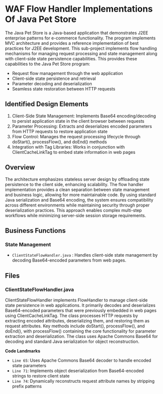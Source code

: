 # WAF Flow Handler Implementations Of Java Pet Store

The Java Pet Store is a Java-based application that demonstrates J2EE enterprise patterns for e-commerce functionality. The program implements MVC architecture and provides a reference implementation of best practices for J2EE development. This sub-project implements flow handling mechanisms for managing request processing and state management along with client-side state persistence capabilities. This provides these capabilities to the Java Pet Store program:

- Request flow management through the web application
- Client-side state persistence and retrieval
- Parameter decoding and deserialization
- Seamless state restoration between HTTP requests

## Identified Design Elements

1. Client-Side State Management: Implements Base64 encoding/decoding to persist application state in the client browser between requests
2. Parameter Processing: Extracts and deserializes encoded parameters from HTTP requests to restore application state
3. Flow Control: Manages the request processing lifecycle through doStart(), processFlow(), and doEnd() methods
4. Integration with Tag Libraries: Works in conjunction with ClientCacheLinkTag to embed state information in web pages

## Overview
The architecture emphasizes stateless server design by offloading state persistence to the client side, enhancing scalability. The flow handler implementation provides a clean separation between state management and business logic, allowing for more maintainable code. By using standard Java serialization and Base64 encoding, the system ensures compatibility across different environments while maintaining security through proper deserialization practices. This approach enables complex multi-step workflows while minimizing server-side session storage requirements.

## Business Functions

### State Management
- `ClientStateFlowHandler.java` : Handles client-side state management by decoding Base64-encoded parameters from web pages.

## Files
### ClientStateFlowHandler.java

ClientStateFlowHandler implements FlowHandler to manage client-side state persistence in web applications. It primarily decodes and deserializes Base64-encoded parameters that were previously embedded in web pages using ClientCacheLinkTag. The class processes HTTP requests by extracting encoded attributes, deserializing them, and restoring them as request attributes. Key methods include doStart(), processFlow(), and doEnd(), with processFlow() containing the core functionality for parameter extraction and deserialization. The class uses Apache Commons Base64 for decoding and standard Java serialization for object reconstruction.

 **Code Landmarks**
- `Line 65`: Uses Apache Commons Base64 decoder to handle encoded state parameters
- `Line 71`: Implements object deserialization from Base64-encoded strings to restore client state
- `Line 74`: Dynamically reconstructs request attribute names by stripping prefix patterns

[Generated by the Sage AI expert workbench: 2025-03-29 21:37:00  https://sage-tech.ai/workbench]: #